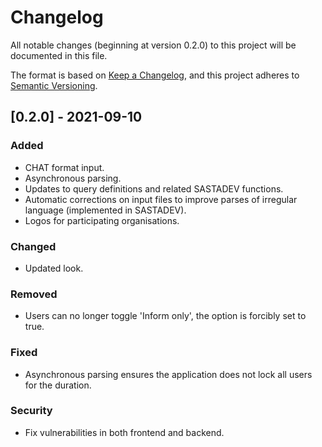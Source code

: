 # Changelog
All notable changes (beginning at version 0.2.0) to this project will be documented in this file.

The format is based on [Keep a Changelog](https://keepachangelog.com/en/1.0.0/),
and this project adheres to [Semantic Versioning](https://semver.org/spec/v2.0.0.html).

## [0.2.0] - 2021-09-10
### Added
- CHAT format input.
- Asynchronous parsing. 
- Updates to query definitions and related SASTADEV functions.
- Automatic corrections on input files to improve parses of irregular language (implemented in SASTADEV).
- Logos for participating organisations.
### Changed
- Updated look.
### Removed
- Users can no longer toggle 'Inform only', the option is forcibly set to true.
### Fixed
- Asynchronous parsing ensures the application does not lock all users for the duration.
### Security
- Fix vulnerabilities in both frontend and backend.